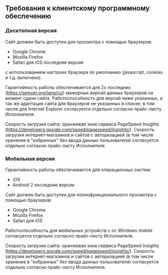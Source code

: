 ## Требования к клиентскому программному обеспечению
### Десктопная версия
Сайт должен быть доступен для просмотра с помощью браузеров:
* Google Chrome
* Mozilla Firefox
* Safari для iOS последняя версия

с использованием настроек браузера по умолчанию (javascript, cookies и т.д. включено).

Гарантийность работы обеспечивается для 2х последних (https://semver.org/lang/ru/) мажорных версий данных браузеров на момент сдачи сайта.
Работоспособность для версий ниже указанных, а так же адаптация сайта для браузеров не указанных в списке, в том числе для Internet Explorer согласуется отдельно согласно прайс-листу Исполнителя.

Cкорость загрузки сайта: 
оранжевая зона сервиса PageSpeed Insights (https://developers.google.com/speed/pagespeed/insights/). Скорость загрузки интернет-магазинов и сайтов с авторизацией (в том числе хранение в "избранных" без ввода данных пользователя) согласуется отдельно согласно прайс-листу Исполнителя.

### Мобильная версия
Гарантийность работы обеспечивается для операциооных систем:
- iOS
- Android 2 последние версии

Сайт должен быть доступен для полнофункционального просмотра с помощью браузеров:
* Google Chrome
* Mozilla Firefox
* Safari для iOS

Работоспособность для мобильных устройств с ос Windows mobile согласуется отдельно согласно прайс-листу Исполнителя.

Cкорость загрузки сайта: 
оранжевая зона сервиса PageSpeed Insights (https://developers.google.com/speed/pagespeed/insights/). Скорость загрузки интернет-магазинов и сайтов с авторизацией (в том числе хранение в "избранных" без ввода данных пользователя) согласуется отдельно согласно прайс-листу Исполнителя.


